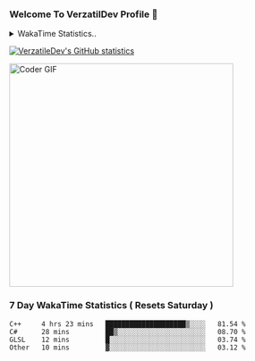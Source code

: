 ### Welcome To VerzatilDev Profile 👋


<!--<img src="https://wakatime.com/share/@VerzatileDev/bd535d51-2b9d-4912-b0bd-87b577275e77.svg" width="500" height="300"> -->


<details>
  <summary>WakaTime Statistics.. </summary>
  <p align = "centre">
    <img src="https://wakatime.com/share/@VerzatileDev/cbbc2307-459f-46d8-a1ac-628d0cf8ac8f.svg" width="700" height="400"/> <img src="https://wakatime.com/share/@VerzatileDev/f4a81dfc-559e-49b7-898e-359659917d4f.svg" width="700" height="400"/>
  </p>
  </details>
  

[![VerzatileDev's GitHub statistics](https://github-readme-stats.vercel.app/api?username=Brianlatt&theme=radical)](https://github.com/Brianlatt) 


<img src="https://media.giphy.com/media/SWoSkN6DxTszqIKEqv/giphy.gif" alt="Coder GIF" width="400">

<!-- [![Top Langs](https://github-readme-stats.vercel.app/api/top-langs/?username=Brianlatt&layout=compact&theme=tokyonight)](https://github.com/Brianlatt) -->

### 7 Day WakaTime Statistics ( Resets Saturday )
<!--START_SECTION:waka-->

```text
C++     4 hrs 23 mins   ████████████████████▒░░░░   81.54 %
C#      28 mins         ██▒░░░░░░░░░░░░░░░░░░░░░░   08.70 %
GLSL    12 mins         █░░░░░░░░░░░░░░░░░░░░░░░░   03.74 %
Other   10 mins         ▓░░░░░░░░░░░░░░░░░░░░░░░░   03.12 %
```

<!--END_SECTION:waka-->
